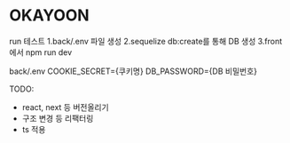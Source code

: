 # OKAYOON

run 테스트
1.back/.env 파일 생성
2.sequelize db:create를 통해 DB 생성
3.front에서 npm run dev

back/.env
COOKIE_SECRET={쿠키명}
DB_PASSWORD={DB 비밀번호}

TODO:
- react, next 등 버전올리기
- 구조 변경 등 리팩터링
- ts 적용